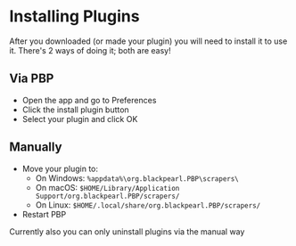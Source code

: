 <h1 class="title">Installing Plugins</h1>

After you downloaded (or made your plugin) you will need to install it to use it. There's 2 ways of doing it; both are easy!

## Via PBP

-   Open the app and go to Preferences
-   Click the install plugin button
-   Select your plugin and click OK

## Manually

-   Move your plugin to:
    -   On Windows: `%appdata%\org.blackpearl.PBP\scrapers\`
    -   On macOS: `$HOME/Library/Application Support/org.blackpearl.PBP/scrapers/`
    -   On Linux: `$HOME/.local/share/org.blackpearl.PBP/scrapers/`
-   Restart PBP

Currently also you can only uninstall plugins via the manual way
